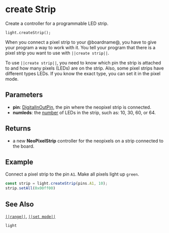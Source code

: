 # create Strip

Create a controller for a programmable LED strip.

```sig
light.createStrip();
```
When you connect a pixel strip to your @boardname@, you have to give your program a way
to work with it. You tell your program that there is a pixel strip you want to use with
``||create strip||``.

To use ``||create strip||``, you need to know which pin the strip is attached to and
how many pixels (LEDs) are on the strip. Also, some pixel strips have different types LEDs.
If you know the exact type, you can set it in the pixel mode. 

## Parameters

* **pin**: [DigitalInOutPin](/reference/pins), the pin where the neopixel strip is connected.
* **numleds**: the [number](/types/number) of LEDs in the strip, such as: 10, 30, 60, or 64.

## Returns

* a new **NeoPixelStrip** controller for the neopixels on a strip connected to the board.

## Example

Connect a pixel strip to the pin `A1`. Make all pixels light up `green`.

```typescript
const strip = light.createStrip(pins.A1, 10);
strip.setAll(0x00ff00)
```

## See Also

[``||range||``](/reference/light/neopixelstrip/range), [``||set mode||``](/reference/light/neopixelstrip/set-mode)

```package
light
```
